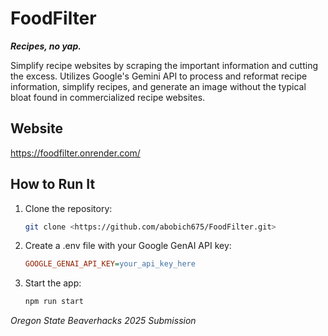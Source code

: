# FoodFilter

***Recipes, no yap.***

Simplify recipe websites by scraping the important information and cutting the excess. Utilizes Google's Gemini API to process and reformat recipe information, simplify recipes, and generate an image without the typical bloat found in commercialized recipe websites.

## Website
https://foodfilter.onrender.com/

## How to Run It

1. Clone the repository:
   ```bash
   git clone <https://github.com/abobich675/FoodFilter.git>
2. Create a .env file with your Google GenAI API key:
   ```ini
   GOOGLE_GENAI_API_KEY=your_api_key_here
3. Start the app:
   ```bash
   npm run start
*Oregon State Beaverhacks 2025 Submission*
